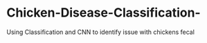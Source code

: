 # Chicken-Disease-Classification-
Using Classification and CNN to identify issue with chickens fecal 
